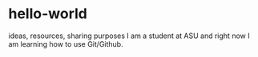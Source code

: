 # hello-world
ideas, resources, sharing purposes
I am a student at ASU and right now I am learning how to use Git/Github.
